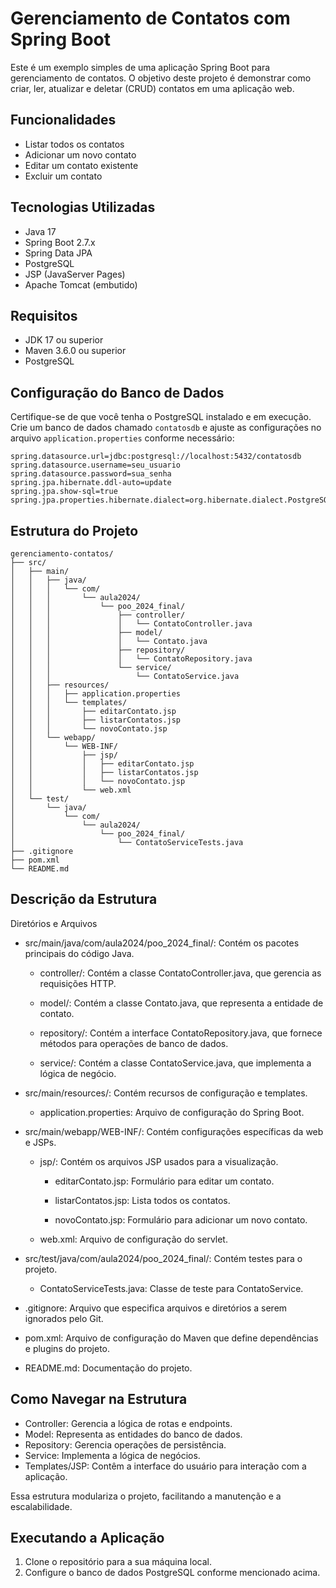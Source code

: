 # Gerenciamento de Contatos com Spring Boot

Este é um exemplo simples de uma aplicação Spring Boot para gerenciamento de contatos. O objetivo deste projeto é demonstrar como criar, ler, atualizar e deletar (CRUD) contatos em uma aplicação web.

## Funcionalidades

- Listar todos os contatos
- Adicionar um novo contato
- Editar um contato existente
- Excluir um contato

## Tecnologias Utilizadas

- Java 17
- Spring Boot 2.7.x
- Spring Data JPA
- PostgreSQL
- JSP (JavaServer Pages)
- Apache Tomcat (embutido)

## Requisitos

- JDK 17 ou superior
- Maven 3.6.0 ou superior
- PostgreSQL

## Configuração do Banco de Dados

Certifique-se de que você tenha o PostgreSQL instalado e em execução. Crie um banco de dados chamado `contatosdb` e ajuste as configurações no arquivo `application.properties` conforme necessário:

```properties
spring.datasource.url=jdbc:postgresql://localhost:5432/contatosdb
spring.datasource.username=seu_usuario
spring.datasource.password=sua_senha
spring.jpa.hibernate.ddl-auto=update
spring.jpa.show-sql=true
spring.jpa.properties.hibernate.dialect=org.hibernate.dialect.PostgreSQLDialect
```

## Estrutura do Projeto
```
gerenciamento-contatos/
├── src/
│   ├── main/
│   │   ├── java/
│   │   │   └── com/
│   │   │       └── aula2024/
│   │   │           └── poo_2024_final/
│   │   │               ├── controller/
│   │   │               │   └── ContatoController.java
│   │   │               ├── model/
│   │   │               │   └── Contato.java
│   │   │               ├── repository/
│   │   │               │   └── ContatoRepository.java
│   │   │               └── service/
│   │   │                   └── ContatoService.java
│   │   ├── resources/
│   │   │   ├── application.properties
│   │   │   └── templates/
│   │   │       ├── editarContato.jsp
│   │   │       ├── listarContatos.jsp
│   │   │       └── novoContato.jsp
│   │   └── webapp/
│   │       └── WEB-INF/
│   │           ├── jsp/
│   │           │   ├── editarContato.jsp
│   │           │   ├── listarContatos.jsp
│   │           │   └── novoContato.jsp
│   │           └── web.xml
│   └── test/
│       └── java/
│           └── com/
│               └── aula2024/
│                   └── poo_2024_final/
│                       └── ContatoServiceTests.java
├── .gitignore
├── pom.xml
└── README.md
```

## Descrição da Estrutura

Diretórios e Arquivos
- src/main/java/com/aula2024/poo_2024_final/: Contém os pacotes principais do código Java.

  - controller/: Contém a classe ContatoController.java, que gerencia as requisições HTTP.
  
  - model/: Contém a classe Contato.java, que representa a entidade de contato.
  
  - repository/: Contém a interface ContatoRepository.java, que fornece métodos para operações de banco de dados.
  
  - service/: Contém a classe ContatoService.java, que implementa a lógica de negócio.

- src/main/resources/: Contém recursos de configuração e templates.

  - application.properties: Arquivo de configuração do Spring Boot.

- src/main/webapp/WEB-INF/: Contém configurações específicas da web e JSPs.

  - jsp/: Contém os arquivos JSP usados para a visualização.
  
    - editarContato.jsp: Formulário para editar um contato.
    
    - listarContatos.jsp: Lista todos os contatos.
    
    - novoContato.jsp: Formulário para adicionar um novo contato.
    
  - web.xml: Arquivo de configuração do servlet.
  
- src/test/java/com/aula2024/poo_2024_final/: Contém testes para o projeto.

  - ContatoServiceTests.java: Classe de teste para ContatoService.
  
- .gitignore: Arquivo que especifica arquivos e diretórios a serem ignorados pelo Git.

- pom.xml: Arquivo de configuração do Maven que define dependências e plugins do projeto.

- README.md: Documentação do projeto.

## Como Navegar na Estrutura
- Controller: Gerencia a lógica de rotas e endpoints.
- Model: Representa as entidades do banco de dados.
- Repository: Gerencia operações de persistência.
- Service: Implementa a lógica de negócios.
- Templates/JSP: Contêm a interface do usuário para interação com a aplicação.

Essa estrutura modulariza o projeto, facilitando a manutenção e a escalabilidade.

## Executando a Aplicação
1. Clone o repositório para a sua máquina local.
2. Configure o banco de dados PostgreSQL conforme mencionado acima.